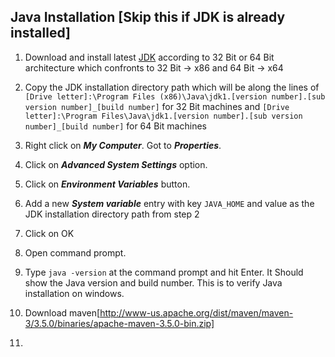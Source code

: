 ## Java Installation [Skip this if JDK is already installed]
1. Download and install latest [JDK](http://www.oracle.com/technetwork/java/javase/downloads/jdk8-downloads-2133151.html) according to 32 Bit or 64 Bit architecture which confronts to 32 Bit -> x86 and 64 Bit -> x64
3. Copy the JDK installation directory path which will be along the lines of `[Drive letter]:\Program Files (x86)\Java\jdk1.[version number].[sub version number]_[build number]` for 32 Bit machines and `[Drive letter]:\Program Files\Java\jdk1.[version number].[sub version number]_[build number]` for 64 Bit machines
2. Right click on ***My Computer***. Got to ***Properties***.
3. Click on ***Advanced System Settings*** option.
4. Click on ***Environment Variables*** button.
5. Add a new ***System variable*** entry with key `JAVA_HOME` and value as the JDK installation directory path from step 2
6. Click on OK
7. Open command prompt.
8. Type `java -version` at the command prompt and hit Enter. It Should show the Java version and build number. This is to verify Java installation on windows. 
	
1. Download maven[http://www-us.apache.org/dist/maven/maven-3/3.5.0/binaries/apache-maven-3.5.0-bin.zip]
2. 